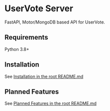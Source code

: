 # UserVote Server

FastAPI, Motor/MongoDB based API for UserVote.

## Requirements

Python 3.8+

## Installation

See [Installation in the root README.md](/README.md#installation)

## Planned Features

See [Planned Features in the root README.md](/README.md#planned-features)
